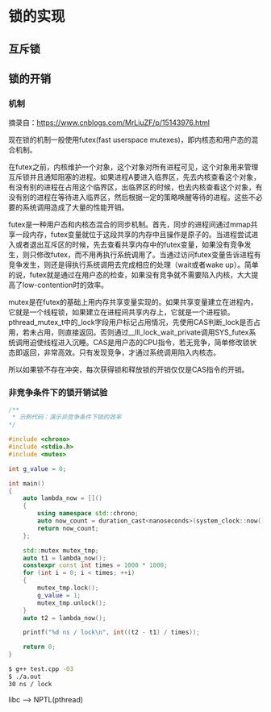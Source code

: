 # 锁的实现

## 互斥锁

## 锁的开销

### 机制

摘录自：https://www.cnblogs.com/MrLiuZF/p/15143976.html

现在锁的机制一般使用futex(fast userspace mutexes)，即内核态和用户态的混合机制。

在futex之前，内核维护一个对象，这个对象对所有进程可见，这个对象用来管理互斥锁并且通知阻塞的进程。如果进程A要进入临界区，先去内核查看这个对象，有没有别的进程在占用这个临界区，出临界区的时候，也去内核查看这个对象，有没有别的进程在等待进入临界区，然后根据一定的策略唤醒等待的进程。这些不必要的系统调用造成了大量的性能开销。

futex是一种用户态和内核态混合的同步机制。首先，同步的进程间通过mmap共享一段内存，futex变量就位于这段共享的内存中且操作是原子的。当进程尝试进入或者退出互斥区的时候，先去查看共享内存中的futex变量，如果没有竞争发生，则只修改futex，而不用再执行系统调用了。当通过访问futex变量告诉进程有竞争发生，则还是得执行系统调用去完成相应的处理（wait或者wake up）。简单的说，futex就是通过在用户态的检查，如果没有竞争就不需要陷入内核，大大提高了low-contention时的效率。

mutex是在futex的基础上用内存共享变量实现的。如果共享变量建立在进程内，它就是一个线程锁，如果建立在进程间共享内存上，它就是一个进程锁。pthread_mutex_t中的_lock字段用户标记占用情况，先使用CAS判断_lock是否占用，若未占用，则直接返回。否则通过__lll_lock_wait_private调用SYS_futex系统调用迫使线程进入沉睡。CAS是用户态的CPU指令，若无竞争，简单修改锁状态即返回，非常高效。只有发现竞争，才通过系统调用陷入内核态。

所以如果锁不存在冲突，每次获得锁和释放锁的开销仅仅是CAS指令的开销。

### 非竞争条件下的锁开销试验

```c++
/**
 * 示例代码：演示非竞争条件下锁的效率
*/

#include <chrono>
#include <stdio.h>
#include <mutex>

int g_value = 0;

int main()
{
    auto lambda_now = []()
    {
        using namespace std::chrono;
        auto now_count = duration_cast<nanoseconds>(system_clock::now().time_since_epoch()).count();
        return now_count;
    };

    std::mutex mutex_tmp;
    auto t1 = lambda_now();
    constexpr const int times = 1000 * 1000;
    for (int i = 0; i < times; ++i)
    {
        mutex_tmp.lock();
        g_value = 1;
        mutex_tmp.unlock();
    }
    auto t2 = lambda_now();

    printf("%d ns / lock\n", int((t2 - t1) / times));

    return 0;
}

```

```bash
$ g++ test.cpp -O3
$ ./a.out
30 ns / lock
```

libc --> NPTL(pthread)